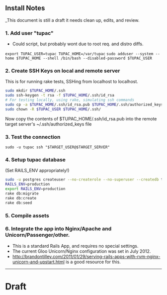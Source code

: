 ## Install Notes

_This document is still a draft it needs clean up, edits, and review.

### 1. Add user "tupac"
  * Could script, but probably wont due to root req. and distro diffs.


`export TUPAC_USER=tupac TUPAC_HOME=/var/tupac`
`sudo adduser --system --home $TUPAC_HOME --shell /bin/bash --disabled-password $TUPAC_USER`

### 2. Create SSH Keys on local and remote server

This is for running rake tests, SSHing from localhost to localhost.
```bash
sudo mkdir $TUPAC_HOME/.ssh
sudo ssh-keygen -t rsa -f $TUPAC_HOME/.ssh/id_rsa
# For testing locally, using rake, simulating ssh commands
sudo cp -a $TUPAC_HOME/.ssh/id_rsa.pub $TUPAC_HOME/.ssh/authorized_keys
sudo chown -R $TUPAC_USER $TUPAC_HOME/.ssh/
```
Now copy the contents of $TUPAC_HOME/.ssh/id_rsa.pub into the remote target server's ~/.ssh/authorized_keys file


### 3. Test the connection

`sudo -u tupac ssh "$TARGET_USER@$TARGET_SERVER"`


### 4. Setup tupac database
(Set RAILS_ENV appropriately!)
```bash
sudo -u postgres createuser --no-createrole --no-superuser --createdb tupac
RAILS_ENV=production
export RAILS_ENV=production 
rake db:migrate
rake db:create
rake db:seed
```

### 5. Compile assets


### 6. Integrate the app into Nginx/Apache and Unicorn/Passenger/other.
* This is a standard Rails App, and requires no special settings.
* The current Gloo Unicorn/Nginx configuration was set in July 2012.
* http://brandontilley.com/2011/01/29/serving-rails-apps-with-rvm-nginx-unicorn-and-upstart.html is a good resource for this.

---------------------------
# Draft
